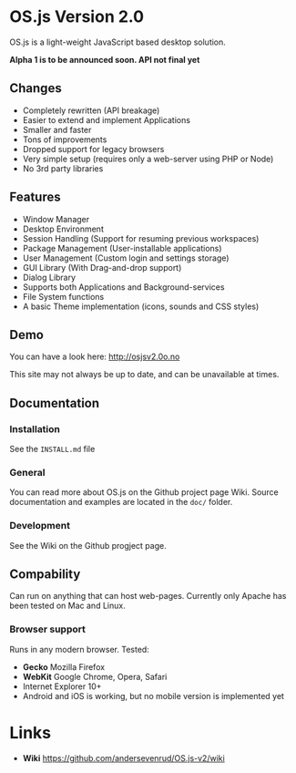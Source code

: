 # OS.js Version 2.0
OS.js is a light-weight JavaScript based desktop solution.

**Alpha 1 is to be announced soon. API not final yet**

## Changes

* Completely rewritten (API breakage)
* Easier to extend and implement Applications
* Smaller and faster
* Tons of improvements
* Dropped support for legacy browsers
* Very simple setup (requires only a web-server using PHP or Node)
* No 3rd party libraries

## Features

* Window Manager
* Desktop Environment
* Session Handling (Support for resuming previous workspaces)
* Package Management (User-installable applications)
* User Management (Custom login and settings storage)
* GUI Library (With Drag-and-drop support)
* Dialog Library
* Supports both Applications and Background-services
* File System functions
* A basic Theme implementation (icons, sounds and CSS styles)

## Demo

You can have a look here: http://osjsv2.0o.no

This site may not always be up to date, and can be unavailable at times.

## Documentation

### Installation

See the `INSTALL.md` file

### General

You can read more about OS.js on the Github project page Wiki. Source documentation and examples are located in the `doc/` folder.

### Development

See the Wiki on the Github progject page.

## Compability

Can run on anything that can host web-pages. Currently only Apache has been tested on Mac and Linux.

### Browser support

Runs in any modern browser. Tested:

* **Gecko** Mozilla Firefox
* **WebKit** Google Chrome, Opera, Safari
* Internet Explorer 10+
* Android and iOS is working, but no mobile version is implemented yet

# Links
* **Wiki** https://github.com/andersevenrud/OS.js-v2/wiki
